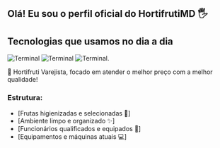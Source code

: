 ## Olá! Eu sou o perfil oficial do HortifrutiMD 🖐️

## Tecnologias que usamos no dia a dia

![Terminal](https://img.shields.io/badge/windows%20terminal-4D4D4D?style=for-the-badge&logo=windows%20terminal&logoColor=white)
![Terminal](https://img.shields.io/badge/Microsoft_Excel-217346?style=for-the-badge&logo=microsoft-excel&logoColor=white)
![Terminal](https://img.shields.io/badge/C-00599C?style=for-the-badge&logo=c&logoColor=white).

🏪 Hortifruti Varejista, focado em atender o melhor preço com a melhor qualidade!

### Estrutura:
- [Frutas higienizadas e selecionadas 🍎]<br/>
- [Ambiente limpo e organizado ✨]<br/>
- [Funcionários qualificados e equipados 👷]<br/>
- [Equipamentos e máquinas atuais 💻]<br/>
